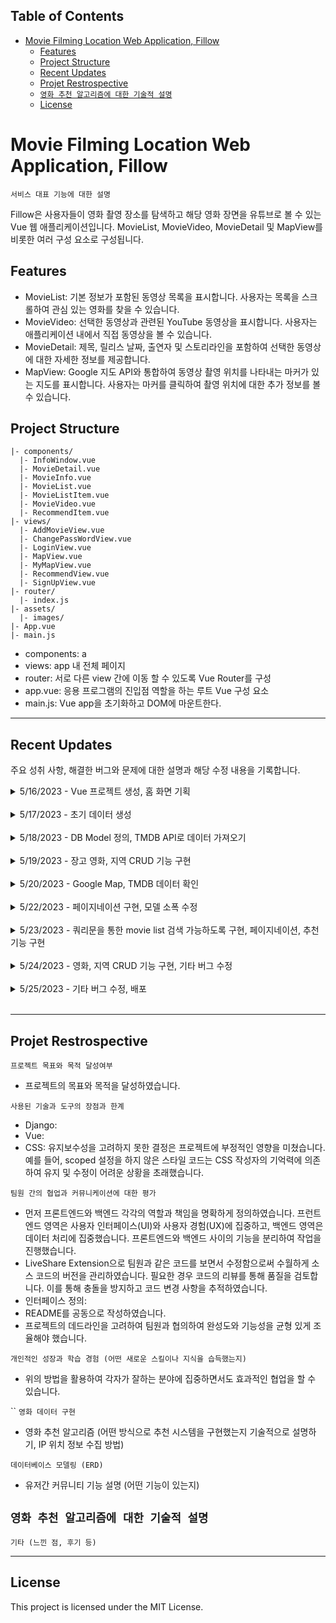 ## Table of Contents
- [Movie Filming Location Web Application, Fillow](#movie-filming-location-web-application-fillow)
  - [Features](#features)
  - [Project Structure](#project-structure)
  - [Recent Updates](#recent-updates)
  - [Projet Restrospective](#projet-restrospective)
  - [`영화 추천 알고리즘에 대한 기술적 설명`](#영화-추천-알고리즘에-대한-기술적-설명)
  - [License](#license)

# Movie Filming Location Web Application, Fillow
`서비스 대표 기능에 대한 설명`

Fillow은 사용자들이 영화 촬영 장소를 탐색하고 해당 영화 장면을 유튜브로 볼 수 있는 Vue 웹 애플리케이션입니다. MovieList, MovieVideo, MovieDetail 및 MapView를 비롯한 여러 구성 요소로 구성됩니다.

## Features
- MovieList: 기본 정보가 포함된 동영상 목록을 표시합니다. 사용자는 목록을 스크롤하여 관심 있는 영화를 찾을 수 있습니다.
- MovieVideo: 선택한 동영상과 관련된 YouTube 동영상을 표시합니다. 사용자는 애플리케이션 내에서 직접 동영상을 볼 수 있습니다.
- MovieDetail: 제목, 릴리스 날짜, 출연자 및 스토리라인을 포함하여 선택한 동영상에 대한 자세한 정보를 제공합니다.
- MapView: Google 지도 API와 통합하여 동영상 촬영 위치를 나타내는 마커가 있는 지도를 표시합니다. 사용자는 마커를 클릭하여 촬영 위치에 대한 추가 정보를 볼 수 있습니다.

## Project Structure
```
|- components/
  |- InfoWindow.vue
  |- MovieDetail.vue
  |- MovieInfo.vue
  |- MovieList.vue
  |- MovieListItem.vue
  |- MovieVideo.vue
  |- RecommendItem.vue
|- views/
  |- AddMovieView.vue
  |- ChangePassWordView.vue
  |- LoginView.vue
  |- MapView.vue
  |- MyMapView.vue
  |- RecommendView.vue
  |- SignUpView.vue
|- router/
  |- index.js
|- assets/
  |- images/
|- App.vue
|- main.js
```
- components: a
- views: app 내 전체 페이지
- router: 서로 다른 view 간에 이동 할 수 있도록 Vue Router를 구성
- app.vue: 응용 프로그램의 진입점 역할을 하는 루트 Vue 구성 요소
- main.js: Vue app을 초기화하고 DOM에 마운트한다.

---
## Recent Updates
  주요 성취 사항, 해결한 버그와 문제에 대한 설명과 해당 수정 내용을 기록합니다.
<details>
  <summary>5/16/2023 - Vue 프로젝트 생성, 홈 화면 기획</summary>

  `BACK`
  -  `vue create fillow`로 vue 프로젝트 생성
  - `$vue add vuex`
  - `npm i vuex-persistedstate`

  - Google Cloud Platform에서 구글 API 키 생성하기
    - Google Cloud Console에 로그인한 다음 새 프로젝트를 만들기.
    - Google Cloud Console의 ‘API 및 서비스’ 메뉴를 선택하여, ‘API 및 서비스 라이브러리’를 선택
    - ‘API 라이브러리’ 페이지에서 ‘Maps JavaScript API’를 검색하고 선택
    - ‘API 키 이름’을 지정하고, 키 생성
    - front-pjt-front/fillow 경로 하위에 `.env.local` 파일을 만들고 VUE_APP_GOOGLE_MAP_API_KEY 에 API KEY 값을 넣어 사용할 준비 마치기
    - API 키 제한하기 키를 localhost로 제한하여 익명의 의도치 않은 트래픽을 차단하고 API 호출 회수 수를 제한

  `FRONT`
  ![홈 화면 기획](https://file.notion.so/f/s/509d37dd-644d-4a15-a148-6cf2f5dbb342/Untitled.png?id=e9f338c5-404c-477d-b9e3-86641bf8c808&table=block&spaceId=f7ab64f0-6613-4035-b609-06b6865d9b61&expirationTimestamp=1685082892960&signature=_K0o8Bir01pybRxep44-h-dfACcK7KK8tDhLLOi7KnY&downloadName=Untitled.png)
</details>

<br>

<details>
  <summary>5/17/2023 - 초기 데이터 생성</summary>

  ![초기 데이터](https://file.notion.so/f/s/097402aa-d31d-4be7-9f98-461b1ddc321c/Untitled.png?id=b3c7cc46-74ef-4d96-9316-0628cab8e293&table=block&spaceId=f7ab64f0-6613-4035-b609-06b6865d9b61&expirationTimestamp=1685083722741&signature=TrzMw-Twboji0vUL0-qzeE-SCvWFvEbREG10umKSVz4&downloadName=Untitled.png)
  - 영화 TMDB ID와 영화장소 데이터 정보가 결합된 데이터 객체 50개 만들기
</details>

<br>

<details>
  <summary>5/18/2023 - DB Model 정의, TMDB API로 데이터 가져오기</summary>

  `BACK`
  - DB model 정의하고, Post맨을 이용하여 응답이 들어오는지 테스트 
  - 로그인, 로그아웃 테스트
  
  `FRONT`
  - TMDB로 영화 상세 정보 보여줄 수 있도록 데이터 가져오기 (get('https://api.themoviedb.org/3/movie/popular?language=ko-KR'))
  - 영화 관련 유튜브 동영상 보여주기 ( iframe 사용 )
</details>

<br>

<details>
  <summary>5/19/2023 - 장고 영화, 지역 CRUD 기능 구현</summary>

  `BACK`
  - 사용자가 직접 TMDB ID, 영화 장소 정보를 Create, Update 수 있게 하기
  - api를 이용해 요청받은 json데이터를 저장하기 위해 장고 querydict형태로 다시 변환
  - 다대다 관계 create시 FK를 가지는 특정 필드를 제외한 시리얼라이저를 사용후 장고 다대다 object manager에 add를 이용해 강제적으로 추가
  - serializer을 이용해 json으로 응답할 수 있도록 설정, 화면 구현하는데 필요한 데이터들 대부분 정의 완료
  - 로그인, 로그아웃 등 인증 시스템 구현
  - postman을 이용해 응답 확인
  - 미리 준비한 데이터 장고 loaddata 받을 수 있도록 json화 시켜서 저장
  - 미리 준비한 데이터와 일치하는 영화 데이터를 tmdb api를 이용해 받아온 후 마찬가지로 json화 시켜서 저장
  - 데이터 DB저장 확인

  `FRONT`
  ![데이터 확인](https://file.notion.so/f/s/c137338c-2386-4618-887a-aeb3f65af5e3/Untitled.png?id=d0ebdaad-ffab-48e5-9486-7bd0603f4f81&table=block&spaceId=f7ab64f0-6613-4035-b609-06b6865d9b61&expirationTimestamp=1685088190481&signature=QyBZuZ1rvMro4Meo5XcAz1u6svIhXzUKa6oDuXfSqPg&downloadName=Untitled.png)
  - 필요한 컴포넌트들 정의 및 데이터 확인
  - 각 컴포넌트들을 생성 후 관계 설정
  - 컴포넌트별로 필요한 데이터 이동시키는 작업
</details>

<br>

<details>
  <summary>5/20/2023 - Google Map, TMDB 데이터 확인</summary>

  `BACK`
  - 영화 촬영지의 위도, 경도 정보를 토대로 구글 맵에 마커로 띄우고, 마커를 클릭했을때 해당 영화에 대한 추가 정보를 볼 수 있도록 하는 기능 구현
  1) 구글 맵 설치: npm install vue2-google-maps

  `FRONT`
  ![데이터확인](https://file.notion.so/f/s/df4a89af-d725-4fab-8168-31225a8a5a17/Untitled.png?id=0b8f9076-30aa-4e6e-8262-f522b8783174&table=block&spaceId=f7ab64f0-6613-4035-b609-06b6865d9b61&expirationTimestamp=1685084987500&signature=XZ5nUXJdqpuFE4p6uJIITPRWS3MssOjEkZ1nWpnoBeA&downloadName=Untitled.png)

</details>

<br>

<details>
  <summary>5/22/2023 - 페이지네이션 구현, 모델 소폭 수정</summary>

  `BACK`
  - 페이지네이션을 이용해 일부 데이터만 요청 받을 수 있도록 location 테이블과 user 테이블 연결, movie table 필드 추가

  `FRONT`
  ![진행상황](https://file.notion.so/f/s/df4a89af-d725-4fab-8168-31225a8a5a17/Untitled.png?id=0b8f9076-30aa-4e6e-8262-f522b8783174&table=block&spaceId=f7ab64f0-6613-4035-b609-06b6865d9b61&expirationTimestamp=1685084987500&signature=XZ5nUXJdqpuFE4p6uJIITPRWS3MssOjEkZ1nWpnoBeA&downloadName=Untitled.png)
  - HEADER 구현

</details>

<br>

<details>
  <summary>5/23/2023 - 쿼리문을 통한 movie list 검색 가능하도록 구현, 페이지네이션, 추천 기능 구현</summary>

  `BACK`
  - 장고 Q 객체 이용, 프론트에서 받아온 쿼리문을 이용한 간단한 검색 기능
  - 영화 추천 기능 구현
    - 자신의 위치 데이터를 받아옴
    - 자신의 위치 데이터를 기준으로 DB에 저장된 모든 location과 물리적 거리 비교
    - 가장 가까운 장소를 가진 영화 몇가지를 추천
    - 생성된 페이지에 데이터 옮겨놓는 작업
    - 요청받은 장소 데이터의 좌표를 이용해 지도의 focus를 옮길 수 있도록 구현

  `FRONT`
  - 데이터 추가시 화면 상의 변화가 없던 점 수정
  - emit 이벤트를 이용해 데이터의 변화를 알림, 다시 DB로 데이터 요청해 화면 구현
  - 프론트에서 무한 스크롤 페이지네이션 가능하도록 구현
  - 검색 기능 구현, 쿼리문 별로 요청을 제대로 보낼 수 있도록 처리
  - 추천 페이지 구현 
</details>

<br>

<details>
  <summary>5/24/2023 - 영화, 지역 CRUD 기능 구현, 기타 버그 수정</summary>

  `BACK`
  - 사용자가 직접 TMDB ID, 영화 장소 정보를 Create, Update 수 있게 하기
  - serializer을 이용해 json으로 응답할 수 있도록 설정
  - 로그인, 로그아웃 등 인증 시스템 구현
  - postman을 이용해 응답 확인

  `FRONT`
  - 영화 선택 시 해당 location으로 지도의 focus 이동 할 수 있도록 설정
  - watch를 이용해 데이터 변화를 감지하여 구현
  - 발생하는 예외들 간간히 처리
    - v-for문 키값 기준으로 렌더링, key값에 DB에 저장된 완전 고유한 값 할당하여 해결
    - 데이터 수정, 생성 시 지도가 뜻대로 움직이지 않는 문제는 watch 메서드 수정하여 해결
    - 추천 알고리즘 수정 완료.
</details>

<br>

<details>
  <summary>5/25/2023 - 기타 버그 수정, 배포</summary>

  `BACK`

  `FRONT`

  `배포`
  - 영화 선택 시 해당 location으로 지도의 focus 이동 할 수 있도록 설정
  - watch를 이용해 데이터 변화를 감지하여 구현
  - 발생하는 예외들 간간히 처리
    - v-for문 키값 기준으로 렌더링, key값에 DB에 저장된 완전 고유한 값 할당하여 해결
    - 데이터 수정, 생성 시 지도가 뜻대로 움직이지 않는 문제는 watch 메서드 수정하여 해결
    - 추천 알고리즘 수정 완료.
    
      ```
      배포 서버 URL:
      ```
</details>

<br>


---
## Projet Restrospective
  `프로젝트 목표와 목적 달성여부`
  - 프로젝트의 목표와 목적을 달성하였습니다.  

  `사용된 기술과 도구의 장점과 한계`
  - Django: 
  - Vue: 
  - CSS: 유지보수성을 고려하지 못한 결정은 프로젝트에 부정적인 영향을 미쳤습니다. 예를 들어, scoped 설정을 하지 않은 스타일 코드는 CSS 작성자의 기억력에 의존하여 유지 및 수정이 어려운 상황을 초래했습니다.
  
  `팀원 간의 협업과 커뮤니케이션에 대한 평가`
  - 먼저 프론트엔드와 백엔드 각각의 역할과 책임을 명확하게 정의하였습니다. 프런트엔드 영역은 사용자 인터페이스(UI)와 사용자 경험(UX)에 집중하고, 백엔드 영역은 데이터 처리에 집중했습니다. 프론트엔드와 백엔드 사이의 기능을 분리하여 작업을 진행했습니다.
  - LiveShare Extension으로 팀원과 같은 코드를 보면서 수정함으로써 수월하게 소스 코드의 버전을 관리하였습니다. 필요한 경우 코드의 리뷰를 통해 품질을 검토합니다. 이를 통해 충돌을 방지하고 코드 변경 사항을 추적하였습니다.
  - 인터페이스 정의: 
  - README를 공동으로 작성하였습니다. 
  - 프로젝트의 데드라인을 고려하여 팀원과 협의하여 완성도와 기능성을 균형 있게 조율해야 했습니다.
  
  `개인적인 성장과 학습 경험 (어떤 새로운 스킬이나 지식을 습득했는지)`
  - 위의 방법을 활용하여 각자가 잘하는 분야에 집중하면서도 효과적인 협업을 할 수 있습니다.

  ``
  `영화 데이터 구현`
  - 영화 추천 알고리즘 (어떤 방식으로 추천 시스템을 구현했는지 기술적으로 설명하기, IP 위치 정보 수집 방법)
  
  `데이터베이스 모델링 (ERD)`
  - 유저간 커뮤니티 기능 설명 (어떤 기능이 있는지)

  `영화 추천 알고리즘에 대한 기술적 설명`
  - 

  `기타 (느낀 점, 후기 등)`

---
## License
This project is licensed under the MIT License.